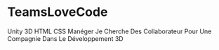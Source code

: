 # TeamsLoveCode
 Unity 3D HTML CSS Manéger Je Cherche Des Collaborateur Pour Une Compagnie Dans Le Développement 3D 
